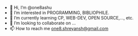 - 👋 Hi, I’m @one8ashu
- 👀 I’m interested in PROGRAMMING, BIBLIOPHILE.
- 🌱 I’m currently learning CP, WEB-DEV, OPEN SOURCE,..., etc.
- 💞️ I’m looking to collaborate on ...
- 📫 How to reach me one8.shreyansh@gmail.com

<!---
one8ashu/one8ashu is a ✨ special ✨ repository because its `README.md` (this file) appears on your GitHub profile.
You can click the Preview link to take a look at your changes.
--->
